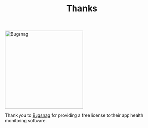 ﻿---
uid: thanks
title: Thanks
sidebar_position: 9
---

[<img src="/images/docs/bugsnag.svg" alt="Bugsnag" width="256"/>](https://www.bugsnag.com)

Thank you to [Bugsnag](https://www.bugsnag.com) for providing a free license to their app health monitoring software.
